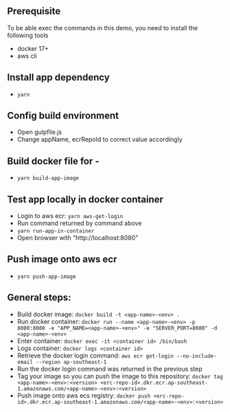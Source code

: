 

## Prerequisite
To be able exec the commands in this demo, you need to install the following tools
- docker 17+
- aws cli

## Install app dependency
- `yarn`

## Config build environment
- Open gulpfile.js
- Change appName, ecrRepoId to correct value accordingly

## Build docker file for <app-name>-<env>
- `yarn build-app-image`

## Test app locally in docker container
- Login to aws ecr: `yarn aws-get-login`
- Run command returned by command above
- `yarn run-app-in-container`
- Open browser with "http://localhost:8080"

## Push image onto aws ecr
- `yarn push-app-image`

## General steps:
- Build docker image: `docker build -t <app-name>-<env> .`
- Run docker container: `docker run --name <app-name>-<env> -p 8080:8080 -e "APP_NAME=<app-name>-<env>" -e "SERVER_PORT=8080" -d <app-name>-<env>`
- Enter container: `docker exec -it <container id> /bin/bash`
- Logs container: `docker logs <container id>`
- Retrieve the docker login command: `aws ecr get-login --no-include-email --region ap-southeast-1`
- Run the docker login command was returned in the previous step
- Tag your image so you can push the image to this repository: `docker tag <app-name>-<env>:<version> <erc-repo-id>.dkr.ecr.ap-southeast-1.amazonaws.com/<app-name>-<env>:<version>`
- Push image onto aws ecs registry: `docker push <erc-repo-id>.dkr.ecr.ap-southeast-1.amazonaws.com/<app-name>-<env>:<version>`